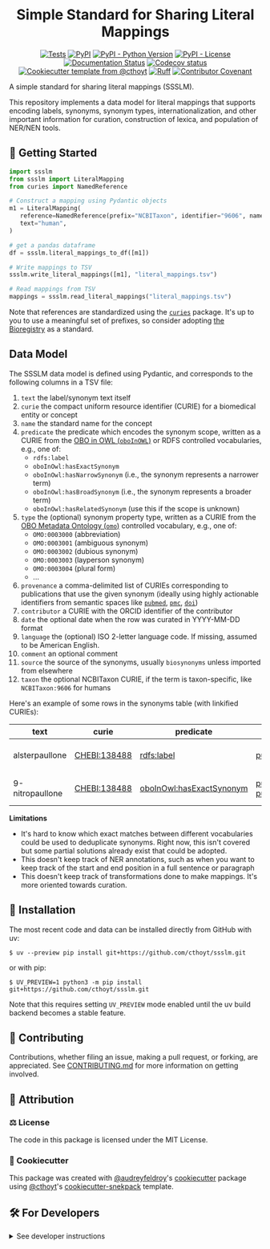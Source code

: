 <!--
<p align="center">
  <img src="https://github.com/cthoyt/ssslm/raw/main/docs/source/logo.png" height="150">
</p>
-->

<h1 align="center">
  Simple Standard for Sharing Literal Mappings
</h1>

<p align="center">
    <a href="https://github.com/cthoyt/ssslm/actions/workflows/tests.yml">
        <img alt="Tests" src="https://github.com/cthoyt/ssslm/actions/workflows/tests.yml/badge.svg" /></a>
    <a href="https://pypi.org/project/ssslm">
        <img alt="PyPI" src="https://img.shields.io/pypi/v/ssslm" /></a>
    <a href="https://pypi.org/project/ssslm">
        <img alt="PyPI - Python Version" src="https://img.shields.io/pypi/pyversions/ssslm" /></a>
    <a href="https://github.com/cthoyt/ssslm/blob/main/LICENSE">
        <img alt="PyPI - License" src="https://img.shields.io/pypi/l/ssslm" /></a>
    <a href='https://ssslm.readthedocs.io/en/latest/?badge=latest'>
        <img src='https://readthedocs.org/projects/ssslm/badge/?version=latest' alt='Documentation Status' /></a>
    <a href="https://codecov.io/gh/cthoyt/ssslm/branch/main">
        <img src="https://codecov.io/gh/cthoyt/ssslm/branch/main/graph/badge.svg" alt="Codecov status" /></a>  
    <a href="https://github.com/cthoyt/cookiecutter-python-package">
        <img alt="Cookiecutter template from @cthoyt" src="https://img.shields.io/badge/Cookiecutter-snekpack-blue" /></a>
    <a href="https://github.com/astral-sh/ruff">
        <img src="https://img.shields.io/endpoint?url=https://raw.githubusercontent.com/astral-sh/ruff/main/assets/badge/v2.json" alt="Ruff" style="max-width:100%;"></a>
    <a href="https://github.com/cthoyt/ssslm/blob/main/.github/CODE_OF_CONDUCT.md">
        <img src="https://img.shields.io/badge/Contributor%20Covenant-2.1-4baaaa.svg" alt="Contributor Covenant"/></a>
    <!-- uncomment if you archive on zenodo
    <a href="https://zenodo.org/badge/latestdoi/XXXXXX">
        <img src="https://zenodo.org/badge/XXXXXX.svg" alt="DOI"></a>
    -->
</p>

A simple standard for sharing literal mappings (SSSLM).

This repository implements a data model for literal mappings that supports
encoding labels, synonyms, synonym types, internationalization, and other
important information for curation, construction of lexica, and population of
NER/NEN tools.

## 💪 Getting Started

```python
import ssslm
from ssslm import LiteralMapping
from curies import NamedReference

# Construct a mapping using Pydantic objects
m1 = LiteralMapping(
   reference=NamedReference(prefix="NCBITaxon", identifier="9606", name="Homo sapiens"),
   text="human",
)

# get a pandas dataframe
df = ssslm.literal_mappings_to_df([m1])

# Write mappings to TSV
ssslm.write_literal_mappings([m1], "literal_mappings.tsv")

# Read mappings from TSV
mappings = ssslm.read_literal_mappings("literal_mappings.tsv")
```

Note that references are standardized using the
[`curies`](https://github.com/biopragmatics/curies) package. It's up to you to
use a meaningful set of prefixes, so consider adopting
[the Bioregistry](https://github.com/biopragmatics/bioregistry) as a standard.

## Data Model

The SSSLM data model is defined using Pydantic, and corresponds to the following
columns in a TSV file:

1. `text` the label/synonym text itself
2. `curie` the compact uniform resource identifier (CURIE) for a biomedical
   entity or concept
3. `name` the standard name for the concept
4. `predicate` the predicate which encodes the synonym scope, written as a CURIE
   from the [OBO in OWL (`oboInOWL`)](https://bioregistry.io/oio) or RDFS
   controlled vocabularies, e.g., one of:
   - `rdfs:label`
   - `oboInOwl:hasExactSynonym`
   - `oboInOwl:hasNarrowSynonym` (i.e., the synonym represents a narrower term)
   - `oboInOwl:hasBroadSynonym` (i.e., the synonym represents a broader term)
   - `oboInOwl:hasRelatedSynonym` (use this if the scope is unknown)
5. `type` the (optional) synonym property type, written as a CURIE from the
   [OBO Metadata Ontology (`omo`)](https://bioregistry.io/omo) controlled
   vocabulary, e.g., one of:
   - `OMO:0003000` (abbreviation)
   - `OMO:0003001` (ambiguous synonym)
   - `OMO:0003002` (dubious synonym)
   - `OMO:0003003` (layperson synonym)
   - `OMO:0003004` (plural form)
   - ...
6. `provenance` a comma-delimited list of CURIEs corresponding to publications
   that use the given synonym (ideally using highly actionable identifiers from
   semantic spaces like [`pubmed`](https://bioregistry.io/pubmed),
   [`pmc`](https://bioregistry.io/pmc), [`doi`](https://bioregistry.io/doi))
7. `contributor` a CURIE with the ORCID identifier of the contributor
8. `date` the optional date when the row was curated in YYYY-MM-DD format
9. `language` the (optional) ISO 2-letter language code. If missing, assumed to
   be American English.
10. `comment` an optional comment
11. `source` the source of the synonyms, usually `biosynonyms` unless imported
    from elsewhere
12. `taxon` the optional NCBITaxon CURIE, if the term is taxon-specific, like
    `NCBITaxon:9606` for humans

Here's an example of some rows in the synonyms table (with linkified CURIEs):

| text            | curie                                               | predicate                                                                   | provenance                                                                                                           | contributor                                                                   | language |
| --------------- | --------------------------------------------------- | --------------------------------------------------------------------------- | -------------------------------------------------------------------------------------------------------------------- | ----------------------------------------------------------------------------- | -------- |
| alsterpaullone  | [CHEBI:138488](https://bioregistry.io/CHEBI:138488) | [rdfs:label](https://bioregistry.io/rdfs:label)                             | [pubmed:30655881](https://bioregistry.io/pubmed:30655881)                                                            | [orcid:0000-0003-4423-4370](https://bioregistry.io/orcid:0000-0003-4423-4370) | en       |
| 9-nitropaullone | [CHEBI:138488](https://bioregistry.io/CHEBI:138488) | [oboInOwl:hasExactSynonym](https://bioregistry.io/oboInOwl:hasExactSynonym) | [pubmed:11597333](https://bioregistry.io/pubmed:11597333), [pubmed:10911915](https://bioregistry.io/pubmed:10911915) | [orcid:0000-0003-4423-4370](https://bioregistry.io/orcid:0000-0003-4423-4370) | en       |

**Limitations**

- It's hard to know which exact matches between different vocabularies could be
  used to deduplicate synonyms. Right now, this isn't covered but some partial
  solutions already exist that could be adopted.
- This doesn't keep track of NER annotations, such as when you want to keep
  track of the start and end position in a full sentence or paragraph
- This doesn't keep track of transformations done to make mappings. It's more
  oriented towards curation.

## 🚀 Installation

<!-- Uncomment this section after your first ``tox -e finish``
The most recent release can be installed from
[PyPI](https://pypi.org/project/ssslm/) with uv:

```console
$ uv pip install ssslm
```

or with pip:

```console
$ python3 -m pip install ssslm
```
-->

The most recent code and data can be installed directly from GitHub with uv:

```console
$ uv --preview pip install git+https://github.com/cthoyt/ssslm.git
```

or with pip:

```console
$ UV_PREVIEW=1 python3 -m pip install git+https://github.com/cthoyt/ssslm.git
```

Note that this requires setting `UV_PREVIEW` mode enabled until the uv build
backend becomes a stable feature.

## 👐 Contributing

Contributions, whether filing an issue, making a pull request, or forking, are
appreciated. See
[CONTRIBUTING.md](https://github.com/cthoyt/ssslm/blob/master/.github/CONTRIBUTING.md)
for more information on getting involved.

## 👋 Attribution

### ⚖️ License

The code in this package is licensed under the MIT License.

<!--
### 📖 Citation

Citation goes here!
-->

<!--
### 🎁 Support

This project has been supported by the following organizations (in alphabetical order):

- [Biopragmatics Lab](https://biopragmatics.github.io)

-->

<!--
### 💰 Funding

This project has been supported by the following grants:

| Funding Body  | Program                                                      | Grant Number |
|---------------|--------------------------------------------------------------|--------------|
| Funder        | [Grant Name (GRANT-ACRONYM)](https://example.com/grant-link) | ABCXYZ       |
-->

### 🍪 Cookiecutter

This package was created with
[@audreyfeldroy](https://github.com/audreyfeldroy)'s
[cookiecutter](https://github.com/cookiecutter/cookiecutter) package using
[@cthoyt](https://github.com/cthoyt)'s
[cookiecutter-snekpack](https://github.com/cthoyt/cookiecutter-snekpack)
template.

## 🛠️ For Developers

<details>
  <summary>See developer instructions</summary>

The final section of the README is for if you want to get involved by making a
code contribution.

### Development Installation

To install in development mode, use the following:

```console
$ git clone git+https://github.com/cthoyt/ssslm.git
$ cd ssslm
$ uv --preview pip install -e .
```

Alternatively, install using pip:

```console
$ UV_PREVIEW=1 python3 -m pip install -e .
```

Note that this requires setting `UV_PREVIEW` mode enabled until the uv build
backend becomes a stable feature.

### Updating Package Boilerplate

This project uses `cruft` to keep boilerplate (i.e., configuration, contribution
guidelines, documentation configuration) up-to-date with the upstream
cookiecutter package. Install cruft with either `uv tool install cruft` or
`python3 -m pip install cruft` then run:

```console
$ cruft update
```

More info on Cruft's update command is available
[here](https://github.com/cruft/cruft?tab=readme-ov-file#updating-a-project).

### 🥼 Testing

After cloning the repository and installing `tox` with
`uv tool install tox --with tox-uv` or `python3 -m pip install tox tox-uv`, the
unit tests in the `tests/` folder can be run reproducibly with:

```console
$ tox -e py
```

Additionally, these tests are automatically re-run with each commit in a
[GitHub Action](https://github.com/cthoyt/ssslm/actions?query=workflow%3ATests).

### 📖 Building the Documentation

The documentation can be built locally using the following:

```console
$ git clone git+https://github.com/cthoyt/ssslm.git
$ cd ssslm
$ tox -e docs
$ open docs/build/html/index.html
```

The documentation automatically installs the package as well as the `docs` extra
specified in the [`pyproject.toml`](pyproject.toml). `sphinx` plugins like
`texext` can be added there. Additionally, they need to be added to the
`extensions` list in [`docs/source/conf.py`](docs/source/conf.py).

The documentation can be deployed to [ReadTheDocs](https://readthedocs.io) using
[this guide](https://docs.readthedocs.io/en/stable/intro/import-guide.html). The
[`.readthedocs.yml`](.readthedocs.yml) YAML file contains all the configuration
you'll need. You can also set up continuous integration on GitHub to check not
only that Sphinx can build the documentation in an isolated environment (i.e.,
with `tox -e docs-test`) but also that
[ReadTheDocs can build it too](https://docs.readthedocs.io/en/stable/pull-requests.html).

#### Configuring ReadTheDocs

1. Log in to ReadTheDocs with your GitHub account to install the integration at
   https://readthedocs.org/accounts/login/?next=/dashboard/
2. Import your project by navigating to https://readthedocs.org/dashboard/import
   then clicking the plus icon next to your repository
3. You can rename the repository on the next screen using a more stylized name
   (i.e., with spaces and capital letters)
4. Click next, and you're good to go!

### 📦 Making a Release

#### Configuring Zenodo

[Zenodo](https://zenodo.org) is a long-term archival system that assigns a DOI
to each release of your package.

1. Log in to Zenodo via GitHub with this link:
   https://zenodo.org/oauth/login/github/?next=%2F. This brings you to a page
   that lists all of your organizations and asks you to approve installing the
   Zenodo app on GitHub. Click "grant" next to any organizations you want to
   enable the integration for, then click the big green "approve" button. This
   step only needs to be done once.
2. Navigate to https://zenodo.org/account/settings/github/, which lists all of
   your GitHub repositories (both in your username and any organizations you
   enabled). Click the on/off toggle for any relevant repositories. When you
   make a new repository, you'll have to come back to this

After these steps, you're ready to go! After you make "release" on GitHub (steps
for this are below), you can navigate to
https://zenodo.org/account/settings/github/repository/cthoyt/ssslm to see the
DOI for the release and link to the Zenodo record for it.

#### Registering with the Python Package Index (PyPI)

You only have to do the following steps once.

1. Register for an account on the
   [Python Package Index (PyPI)](https://pypi.org/account/register)
2. Navigate to https://pypi.org/manage/account and make sure you have verified
   your email address. A verification email might not have been sent by default,
   so you might have to click the "options" dropdown next to your address to get
   to the "re-send verification email" button
3. 2-Factor authentication is required for PyPI since the end of 2023 (see this
   [blog post from PyPI](https://blog.pypi.org/posts/2023-05-25-securing-pypi-with-2fa/)).
   This means you have to first issue account recovery codes, then set up
   2-factor authentication
4. Issue an API token from https://pypi.org/manage/account/token

#### Configuring your machine's connection to PyPI

You have to do the following steps once per machine.

```console
$ uv tool install keyring
$ keyring set https://upload.pypi.org/legacy/ __token__
$ keyring set https://test.pypi.org/legacy/ __token__
```

Note that this deprecates previous workflows using `.pypirc`.

#### Uploading to PyPI

After installing the package in development mode and installing `tox` with
`uv tool install tox --with tox-uv` or `python3 -m pip install tox tox-uv`, run
the following from the console:

```console
$ tox -e finish
```

This script does the following:

1. Uses [bump-my-version](https://github.com/callowayproject/bump-my-version) to
   switch the version number in the `pyproject.toml`, `CITATION.cff`,
   `src/ssslm/version.py`, and [`docs/source/conf.py`](docs/source/conf.py) to
   not have the `-dev` suffix
2. Packages the code in both a tar archive and a wheel using
   [`uv build`](https://docs.astral.sh/uv/guides/publish/#building-your-package)
3. Uploads to PyPI using
   [`uv publish`](https://docs.astral.sh/uv/guides/publish/#publishing-your-package).
4. Push to GitHub. You'll need to make a release going with the commit where the
   version was bumped.
5. Bump the version to the next patch. If you made big changes and want to bump
   the version by minor, you can use `tox -e bumpversion -- minor` after.

#### Releasing on GitHub

1. Navigate to https://github.com/cthoyt/ssslm/releases/new to draft a new
   release
2. Click the "Choose a Tag" dropdown and select the tag corresponding to the
   release you just made
3. Click the "Generate Release Notes" button to get a quick outline of recent
   changes. Modify the title and description as you see fit
4. Click the big green "Publish Release" button

This will trigger Zenodo to assign a DOI to your release as well.

</details>
